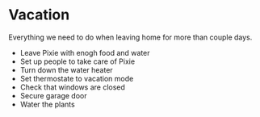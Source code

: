 # Vacation

Everything we need to do when leaving home for more than couple days.

- Leave Pixie with enogh food and water
- Set up people to take care of Pixie
- Turn down the water heater
- Set thermostate to vacation mode
- Check that windows are closed
- Secure garage door
- Water the plants

